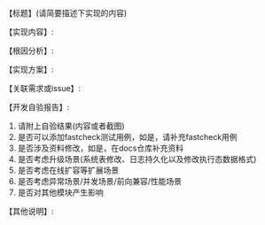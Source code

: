 <!-- 感谢您提交Pull Reqeust -->

<!-- 提交说明: 请按照以下的模板提交PR，下列内容均为必填项。如果未补充对应内容，不允许提交PR。 -->

【标题】(请简要描述下实现的内容)

【实现内容】:

【根因分析】:

【实现方案】:

【关联需求或issue】:

【开发自验报告】:
1. 请附上自验结果(内容或者截图)
2. 是否可以添加fastcheck测试用例，如是，请补充fastcheck用例
3. 是否涉及资料修改，如是，在docs仓库补充资料
4. 是否考虑升级场景(系统表修改、日志持久化以及修改执行态数据格式)
5. 是否考虑在线扩容等扩展场景
5. 是否考虑异常场景/并发场景/前向兼容/性能场景
6. 是否对其他模块产生影响

【其他说明】: